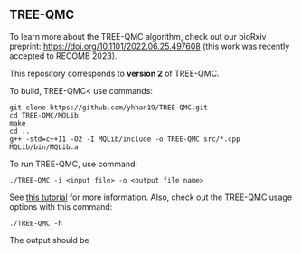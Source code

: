 TREE-QMC
--------

To learn more about the TREE-QMC algorithm, check out our bioRxiv preprint: https://doi.org/10.1101/2022.06.25.497608 (this work was recently accepted to RECOMB 2023).

This repository corresponds to **version 2** of TREE-QMC. 

To build, TREE-QMC< use commands:
```
git clone https://github.com/yhhan19/TREE-QMC.git
cd TREE-QMC/MQLib
make
cd ..
g++ -std=c++11 -O2 -I MQLib/include -o TREE-QMC src/*.cpp MQLib/bin/MQLib.a
```

To run TREE-QMC, use command:
```
./TREE-QMC -i <input file> -o <output file name>
```
See [this tutorial](example/tutorial.md) for more information. Also, check out the TREE-QMC usage options with this command:
```
./TREE-QMC -h
```

The output should be
```
```
